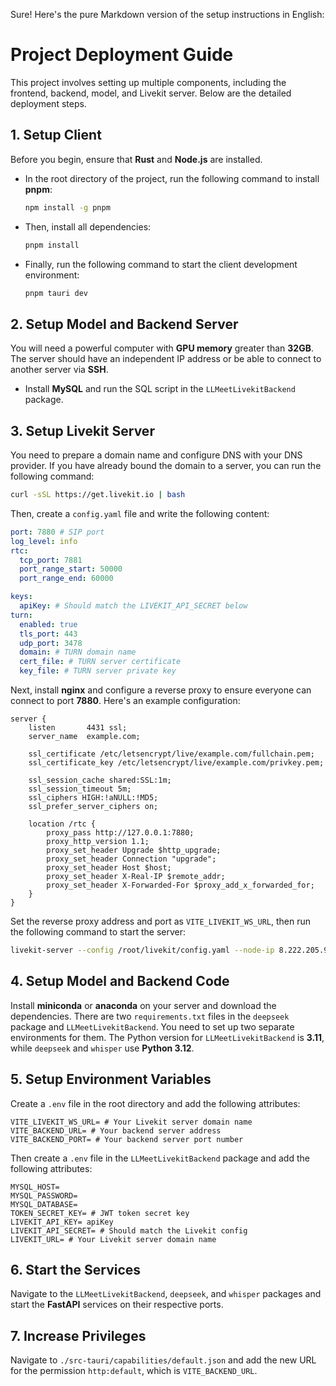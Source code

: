 Sure! Here's the pure Markdown version of the setup instructions in English:

# Project Deployment Guide

This project involves setting up multiple components, including the frontend, backend, model, and Livekit server. Below are the detailed deployment steps.

## 1. Setup Client

Before you begin, ensure that **Rust** and **Node.js** are installed.

- In the root directory of the project, run the following command to install **pnpm**:
  ```bash
  npm install -g pnpm
  ```

* Then, install all dependencies:

  ```bash
  pnpm install
  ```
* Finally, run the following command to start the client development environment:

  ```bash
  pnpm tauri dev
  ```

## 2. Setup Model and Backend Server

You will need a powerful computer with **GPU memory** greater than **32GB**. The server should have an independent IP address or be able to connect to another server via **SSH**.

* Install **MySQL** and run the SQL script in the `LLMeetLivekitBackend` package.

## 3. Setup Livekit Server

You need to prepare a domain name and configure DNS with your DNS provider. If you have already bound the domain to a server, you can run the following command:

```bash
curl -sSL https://get.livekit.io | bash
```

Then, create a `config.yaml` file and write the following content:

```yaml
port: 7880 # SIP port
log_level: info
rtc:
  tcp_port: 7881
  port_range_start: 50000
  port_range_end: 60000

keys:
  apiKey: # Should match the LIVEKIT_API_SECRET below
turn:
  enabled: true
  tls_port: 443
  udp_port: 3478
  domain: # TURN domain name
  cert_file: # TURN server certificate
  key_file: # TURN server private key
```

Next, install **nginx** and configure a reverse proxy to ensure everyone can connect to port **7880**. Here's an example configuration:

```nginx
server {
    listen       4431 ssl;
    server_name  example.com;

    ssl_certificate /etc/letsencrypt/live/example.com/fullchain.pem;
    ssl_certificate_key /etc/letsencrypt/live/example.com/privkey.pem;

    ssl_session_cache shared:SSL:1m;
    ssl_session_timeout 5m;
    ssl_ciphers HIGH:!aNULL:!MD5;
    ssl_prefer_server_ciphers on;

    location /rtc {
        proxy_pass http://127.0.0.1:7880;
        proxy_http_version 1.1;
        proxy_set_header Upgrade $http_upgrade;
        proxy_set_header Connection "upgrade";
        proxy_set_header Host $host;
        proxy_set_header X-Real-IP $remote_addr;
        proxy_set_header X-Forwarded-For $proxy_add_x_forwarded_for;
    }
}
```

Set the reverse proxy address and port as `VITE_LIVEKIT_WS_URL`, then run the following command to start the server:

```bash
livekit-server --config /root/livekit/config.yaml --node-ip 8.222.205.90
```

## 4. Setup Model and Backend Code

Install **miniconda** or **anaconda** on your server and download the dependencies. There are two `requirements.txt` files in the `deepseek` package and `LLMeetLivekitBackend`. You need to set up two separate environments for them. The Python version for `LLMeetLivekitBackend` is **3.11**, while `deepseek` and `whisper` use **Python 3.12**.

## 5. Setup Environment Variables

Create a `.env` file in the root directory and add the following attributes:

```env
VITE_LIVEKIT_WS_URL= # Your Livekit server domain name
VITE_BACKEND_URL= # Your backend server address
VITE_BACKEND_PORT= # Your backend server port number
```

Then create a `.env` file in the `LLMeetLivekitBackend` package and add the following attributes:

```env
MYSQL_HOST=
MYSQL_PASSWORD=
MYSQL_DATABASE=
TOKEN_SECRET_KEY= # JWT token secret key
LIVEKIT_API_KEY= apiKey
LIVEKIT_API_SECRET= # Should match the Livekit config
LIVEKIT_URL= # Your Livekit server domain name
```

## 6. Start the Services

Navigate to the `LLMeetLivekitBackend`, `deepseek`, and `whisper` packages and start the **FastAPI** services on their respective ports.

## 7. Increase Privileges

Navigate to `./src-tauri/capabilities/default.json` and add the new URL for the permission `http:default`, which is `VITE_BACKEND_URL`.
